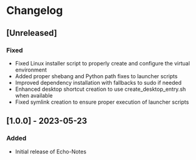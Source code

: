 # Changelog

## [Unreleased]

### Fixed
- Fixed Linux installer script to properly create and configure the virtual environment
- Added proper shebang and Python path fixes to launcher scripts
- Improved dependency installation with fallbacks to sudo if needed
- Enhanced desktop shortcut creation to use create_desktop_entry.sh when available
- Fixed symlink creation to ensure proper execution of launcher scripts

## [1.0.0] - 2023-05-23

### Added
- Initial release of Echo-Notes